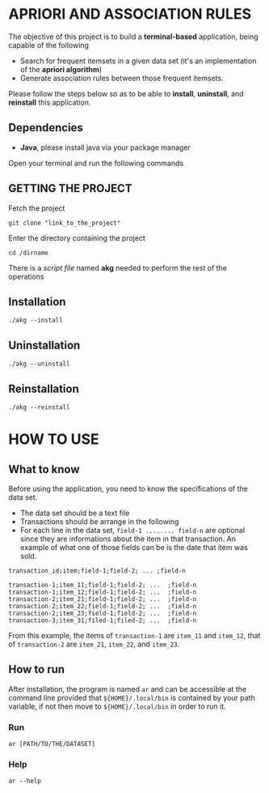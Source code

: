 # APRIORI AND ASSOCIATION RULES

The objective of this project is to build a **terminal-based** application, being capable of the following

* Search for frequent itemsets in a given data set (it's an implementation of the **apriori algorithm**)
* Generate association rules between those frequent itemsets.

Please follow the steps below so as to be able to **install**, **uninstall**, and **reinstall** this application.

## Dependencies

* **Java**, please install java via your package manager

Open your terminal and run the following commands

## GETTING THE PROJECT

Fetch the project
```shell
git clone "link_to_the_project"
```
Enter the directory containing the project
```shell
cd /dirname
```
There is a *script file* named **akg** needed to perform the rest of the operations

## Installation
```shell
./akg --install
```
## Uninstallation
```shell
./akg --uninstall
```
## Reinstallation
```shell
./akg --reinstall
```

# HOW TO USE

## What to know

Before using the application, you need to know the specifications of the data set.

* The data set should be a text file
* Transactions should be arrange in the following
* For each line in the data set, ```field-1 ........ field-n``` are optional since they are
informations about the item in that transaction. An example of what one of those fields can be 
is the date that item was sold.

```
transaction_id;item;field-1;field-2; ... ;field-n

transaction-1;item_11;field-1;field-2; ...  ;field-n
transaction-1;item_12;field-1;field-2; ...  ;field-n
transaction-2;item_21;field-1;field-2; ...  ;field-n
transaction-2;item_22;field-1;field-2; ...  ;field-n
transaction-2;item_23;field-1;field-2; ...  ;field-n
transaction-3;item_31;filed-1;filed-2; ...  ;field-n
```
From this example, the items of ```transaction-1``` are ```item_11``` and ```item_12```, that of
```transaction-2``` are ```item_21```, ```item_22```, and ```item_23```.

## How to run

After installation, the program is named `ar` and can be accessible at the command line 
provided that ```${HOME}/.local/bin``` is contained by your path variable, if not then 
move to ```${HOME}/.local/bin``` in order to run it.

### Run
```shell
ar [PATH/TO/THE/DATASET]
```

### Help
```shell
ar --help
```

















